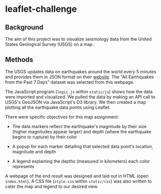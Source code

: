 # leaflet-challenge

## Background
The aim of this project was to visualize seismology data from the United States Geological Survey (USGS) on a map.

## Methods
The USGS updates data on earthquakes around the world every 5 minutes and provides them in JSON format on their [website](https://earthquake.usgs.gov/earthquakes/feed/v1.0/geojson.php). The "All Earthquakes from the Past 7 Days" dataset was selected from this webpage.

The JavaScript program (`logic.js` within `static/js`) shows how the data were imported and visualized. We pulled the data by making an API call to USGS's GeoJSON via JavaScript's D3 library. We then created a map plotting all the earthquake data points using Leaflet. 

There were specific objectives for this map assignment:

* The data markers reflect the earthquake's magnitude by their size (higher magnitudes appear larger) and depth (where the earthquake begins to rupture) by their color

* A popup for each marker detailing that selected data point's location, magnitude and depth

* A legend explaining the depths (measured in kilometers) each color represents

A webpage of the end result was designed and laid out in HTML (open `index.html`). A CSS file (`style.css` within `static/css`) was also written to cater the map and legend to our desired view.